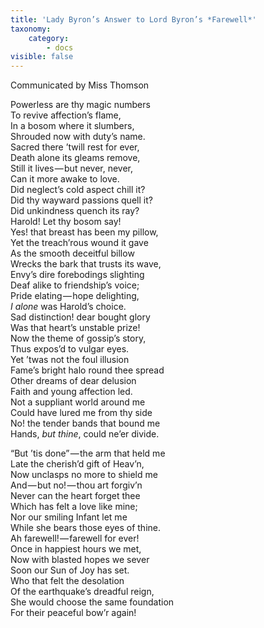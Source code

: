 ```yaml
---
title: 'Lady Byron’s Answer to Lord Byron’s *Farewell*'
taxonomy:
    category:
        - docs
visible: false
---
```


<div class="author">Communicated by Miss Thomson</div>

Powerless are thy magic numbers  
To revive affection’s flame,  
In a bosom where it slumbers,  
Shrouded now with duty’s name.  
Sacred there ’twill rest for ever,  
Death alone its gleams remove,  
Still it lives — but never, never,  
Can it more awake to love.  
Did neglect’s cold aspect chill it?  
Did thy wayward passions quell it?  
Did unkindness quench its ray?  
Harold! Let thy bosom say!  
Yes! that breast has been my pillow,  
Yet the treach’rous wound it gave  
As the smooth deceitful billow  
Wrecks the bark that trusts its wave,  
Envy’s dire forebodings slighting  
Deaf alike to friendship’s voice;  
Pride elating — hope delighting,  
*I alone* was Harold’s choice.  
Sad distinction! dear bought glory  
Was that heart’s unstable prize!  
Now the theme of gossip’s story,  
Thus expos’d to vulgar eyes.  
Yet ’twas not the foul illusion  
Fame’s bright halo round thee spread  
Other dreams of dear delusion  
Faith and young affection led.  
Not a suppliant world around me  
Could have lured me from thy side  
No! the tender bands that bound me  
Hands, *but thine*, could ne’er divide.

“But ’tis done” — the arm that held me  
Late the cherish’d gift of Heav’n,  
Now unclasps no more to shield me  
And — but no! — thou art forgiv’n  
Never can the heart forget thee  
Which has felt a love like mine;  
Nor our smiling Infant let me  
While she bears those eyes of thine.  
Ah farewell! — farewell for ever!  
Once in happiest hours we met,  
Now with blasted hopes we sever  
Soon our Sun of Joy has set.  
Who that felt the desolation  
Of the earthquake’s dreadful reign,  
She would choose the same foundation  
For their peaceful bow’r again!